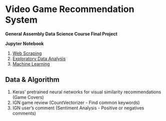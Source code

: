 # Video Game Recommendation System
**General Assembly Data Science Course Final Project**  

**Jupyter Notebook**  
1. [Web Scraping](http://nbviewer.jupyter.org/github/DanDanHuang/Video_Game_Recommender-/blob/master/Web_Scraping.ipynb)
2. [Exploratory Data Analysis](http://nbviewer.jupyter.org/github/DanDanHuang/Video_Game_Recommender-/blob/master/EDA.ipynb)
3. [Machine Learning](http://nbviewer.jupyter.org/github/DanDanHuang/Video_Game_Recommender-/blob/master/MachineLearning.ipynb)

## Data & Algorithm
1. Keras' pretrained neural networks for visual similarity recommendations (Game Covers)
2. IGN game review (CountVectorizer - Find common keywords)
3. IGN user’s comment (Sentiment Analysis - Positive or negatives comments)

